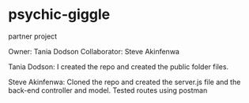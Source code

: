 # psychic-giggle
partner project

Owner: Tania Dodson
Collaborator: Steve Akinfenwa

Tania Dodson:
I created the repo and created the public folder files.


Steve Akinfenwa:
Cloned the repo and created the server.js file and the back-end controller and model. Tested routes using postman